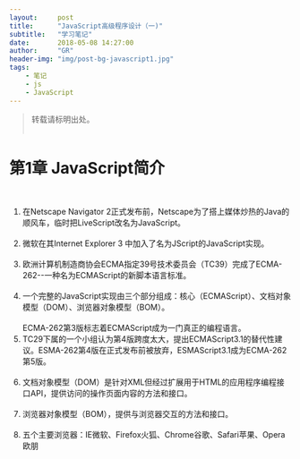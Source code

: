 ```yaml
---
layout:     post
title:      "JavaScript高级程序设计（一)"
subtitle:   "学习笔记"          
date:       2018-05-08 14:27:00
author:     "GR"
header-img: "img/post-bg-javascript1.jpg"
tags:
    - 笔记
    - js
    - JavaScript
---
```

> 转载请标明出处。<br><br>

# 第1章 JavaScript简介
<div>
    <br>
    <ol>
        <li>在Netscape Navigator 2正式发布前，Netscape为了搭上媒体炒热的Java的顺风车，临时把LiveScript改名为JavaScript。</li>
        <br>
        <li>微软在其Internet Explorer 3 中加入了名为JScript的JavaScript实现。</li>
        <br>
        <li>欧洲计算机制造商协会ECMA指定39号技术委员会（TC39）完成了ECMA-262--一种名为ECMAScript的新脚本语言标准。</li>
        <br>
        <li>一个完整的JavaScript实现由三个部分组成：核心（ECMAScript）、文档对象模型（DOM）、浏览器对象模型（BOM）。 </li>
        <br>
        ECMA-262第3版标志着ECMAScript成为一门真正的编程语言。 </li>
        <br>
        <li>TC29下属的一个小组认为第4版跨度太大，提出ECMAScript3.1的替代性建议。ESMA-262第4版在正式发布前被放弃，ESMAScript3.1成为ECMA-262第5版。 </li>
        <br>
        <li>文档对象模型（DOM）是针对XML但经过扩展用于HTML的应用程序编程接口API，提供访问的操作页面内容的方法和接口。 </li>
        <br>
        <li>浏览器对象模型（BOM），提供与浏览器交互的方法和接口。 </li>
        <br>
        <li>五个主要浏览器：IE微软、Firefox火狐、Chrome谷歌、Safari苹果、Opera欧朋 </li>
        <br>
    </ol>
</div>
